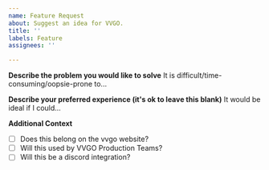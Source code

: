 ```yaml
---
name: Feature Request
about: Suggest an idea for VVGO.
title: ''
labels: Feature
assignees: ''

---
```


**Describe the problem you would like to solve**
It is difficult/time-consuming/oopsie-prone to...

**Describe your preferred experience (it's ok to leave this blank)**
It would be ideal if I could...

**Additional Context**
- [ ] Does this belong on the vvgo website?
- [ ] Will this used by VVGO Production Teams?
- [ ] Will this be a discord integration?
